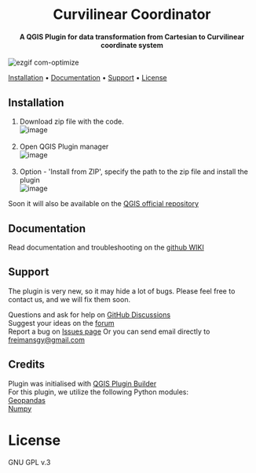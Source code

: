 <h1 align="center">
  Curvilinear Coordinator
  <br>
</h1>
<h4 align="center">A QGIS Plugin for data transformation from Cartesian to Curvilinear coordinate system</h4>

![ezgif com-optimize](https://github.com/zaarcvon/curvicoord/assets/34241342/15d3362b-4fbd-4b2a-acb3-ab851ea81ff3)



[Installation](#installation) • [Documentation](#documentation) • [Support](#support) • [License](#license)


## Installation 

1. Download zip file with the code.<br>
![image](https://github.com/zaarcvon/curvicoord/assets/34241342/5fac3bc3-1933-44bf-a367-27fe663fda96)<br><br>
2. Open QGIS Plugin manager<br>
![image](https://github.com/zaarcvon/curvicoord/assets/34241342/18c81f49-1e24-4a75-a9ba-4bdc8edbdd78)<br><br>
3. Option - 'Install from ZIP', specify the path to the zip file and install the plugin<br>
![image](https://github.com/zaarcvon/curvicoord/assets/34241342/d30eec57-48b6-4bfe-9904-27c68b5b202d)<br>




Soon it will also be available on the [QGIS official repository](https://plugins.qgis.org/plugins/)

## Documentation

Read documentation and troubleshooting on the <a href=https://github.com/zaarcvon/curvicoord/wiki>github WIKI</a>

## Support
The plugin is very new, so it may hide a lot of bugs. Please feel free to contact us, and we will fix them soon.

Questions and ask for help on [GitHub Discussions](https://github.com/zaarcvon/curvicoord/discussions/categories/q-a)<br>
Suggest your ideas on the [forum](https://github.com/zaarcvon/curvicoord/discussions/categories/ideas)<br>
Report a bug on [Issues page](https://github.com/zaarcvon/curvicoord/issues)
Or you can send email directly to [freimansgy@gmail.com](mailto:freimansgy@gmail.com) 
 

## Credits 

Plugin was initialised with <a href=https://plugins.qgis.org/plugins/pluginbuilder3/#plugin-about> QGIS Plugin Builder </a><br>
For this plugin, we utilize the following Python modules:<br>
<a href=https://github.com/geopandas/geopandas>Geopandas </a><br>
<a href=https://github.com/numpy/numpy>Numpy</a>


# License

GNU GPL v.3
